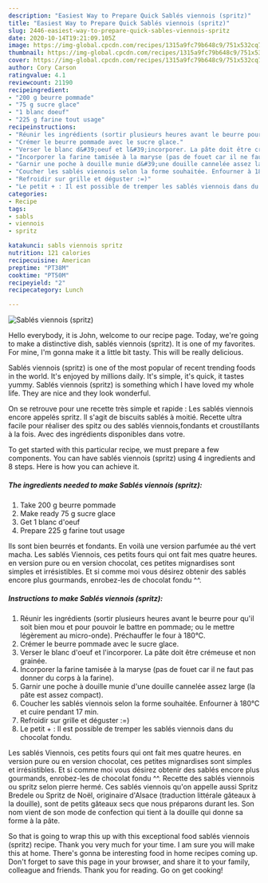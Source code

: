 ```yaml
---
description: "Easiest Way to Prepare Quick Sablés viennois (spritz)"
title: "Easiest Way to Prepare Quick Sablés viennois (spritz)"
slug: 2446-easiest-way-to-prepare-quick-sables-viennois-spritz
date: 2020-10-14T19:21:09.105Z
image: https://img-global.cpcdn.com/recipes/1315a9fc79b648c9/751x532cq70/sables-viennois-spritz-photo-principale-de-la-recette.jpg
thumbnail: https://img-global.cpcdn.com/recipes/1315a9fc79b648c9/751x532cq70/sables-viennois-spritz-photo-principale-de-la-recette.jpg
cover: https://img-global.cpcdn.com/recipes/1315a9fc79b648c9/751x532cq70/sables-viennois-spritz-photo-principale-de-la-recette.jpg
author: Cory Carson
ratingvalue: 4.1
reviewcount: 21190
recipeingredient:
- "200 g beurre pommade"
- "75 g sucre glace"
- "1 blanc doeuf"
- "225 g farine tout usage"
recipeinstructions:
- "Réunir les ingrédients (sortir plusieurs heures avant le beurre pour qu&#39;il soit bien mou et pour pouvoir le battre en pommade; ou le mettre légèrement au micro-onde). Préchauffer le four à 180°C."
- "Crémer le beurre pommade avec le sucre glace."
- "Verser le blanc d&#39;oeuf et l&#39;incorporer. La pâte doit être crémeuse et non grainée."
- "Incorporer la farine tamisée à la maryse (pas de fouet car il ne faut pas donner du corps à la farine)."
- "Garnir une poche à douille munie d&#39;une douille cannelée assez large (la pâte est assez compact)."
- "Coucher les sablés viennois selon la forme souhaitée. Enfourner à 180°C et cuire pendant 17 min."
- "Refroidir sur grille et déguster :=)"
- "Le petit + : Il est possible de tremper les sablés viennois dans du chocolat fondu."
categories:
- Recipe
tags:
- sabls
- viennois
- spritz

katakunci: sabls viennois spritz 
nutrition: 121 calories
recipecuisine: American
preptime: "PT38M"
cooktime: "PT50M"
recipeyield: "2"
recipecategory: Lunch

---
```



![Sablés viennois (spritz)](https://img-global.cpcdn.com/recipes/1315a9fc79b648c9/751x532cq70/sables-viennois-spritz-photo-principale-de-la-recette.jpg)

Hello everybody, it is John, welcome to our recipe page. Today, we're going to make a distinctive dish, sablés viennois (spritz). It is one of my favorites. For mine, I'm gonna make it a little bit tasty. This will be really delicious.

Sablés viennois (spritz) is one of the most popular of recent trending foods in the world. It's enjoyed by millions daily. It's simple, it's quick, it tastes yummy. Sablés viennois (spritz) is something which I have loved my whole life. They are nice and they look wonderful.

On se retrouve pour une recette très simple et rapide : Les sablés viennois encore appelés spritz. Il s&#39;agit de biscuits sablés à moitié. Recette ultra facile pour réaliser des spitz ou des sablés viennois,fondants et croustillants à la fois. Avec des ingrédients disponibles dans votre.


To get started with this particular recipe, we must prepare a few components. You can have sablés viennois (spritz) using 4 ingredients and 8 steps. Here is how you can achieve it.

<!--inarticleads1-->

##### The ingredients needed to make Sablés viennois (spritz):

1. Take 200 g beurre pommade
1. Make ready 75 g sucre glace
1. Get 1 blanc d&#39;oeuf
1. Prepare 225 g farine tout usage


Ils sont bien beurrés et fondants. En voilà une version parfumée au thé vert macha. Les sablés Viennois, ces petits fours qui ont fait mes quatre heures. en version pure ou en version chocolat, ces petites mignardises sont simples et irrésistibles. Et si comme moi vous désirez obtenir des sablés encore plus gourmands, enrobez-les de chocolat fondu ^^. 

<!--inarticleads2-->

##### Instructions to make Sablés viennois (spritz):

1. Réunir les ingrédients (sortir plusieurs heures avant le beurre pour qu&#39;il soit bien mou et pour pouvoir le battre en pommade; ou le mettre légèrement au micro-onde). Préchauffer le four à 180°C.
1. Crémer le beurre pommade avec le sucre glace.
1. Verser le blanc d&#39;oeuf et l&#39;incorporer. La pâte doit être crémeuse et non grainée.
1. Incorporer la farine tamisée à la maryse (pas de fouet car il ne faut pas donner du corps à la farine).
1. Garnir une poche à douille munie d&#39;une douille cannelée assez large (la pâte est assez compact).
1. Coucher les sablés viennois selon la forme souhaitée. Enfourner à 180°C et cuire pendant 17 min.
1. Refroidir sur grille et déguster :=)
1. Le petit + : Il est possible de tremper les sablés viennois dans du chocolat fondu.


Les sablés Viennois, ces petits fours qui ont fait mes quatre heures. en version pure ou en version chocolat, ces petites mignardises sont simples et irrésistibles. Et si comme moi vous désirez obtenir des sablés encore plus gourmands, enrobez-les de chocolat fondu ^^. Recette des sablés viennois ou spritz selon pierre hermé. Ces sablés viennois qu&#39;on appelle aussi Spritz Bredele ou Spritz de Noël, originaire d&#39;Alsace (traduction littérale gâteaux à la douille), sont de petits gâteaux secs que nous préparons durant les. Son nom vient de son mode de confection qui tient à la douille qui donne sa forme à la pâte. 

So that is going to wrap this up with this exceptional food sablés viennois (spritz) recipe. Thank you very much for your time. I am sure you will make this at home. There's gonna be interesting food in home recipes coming up. Don't forget to save this page in your browser, and share it to your family, colleague and friends. Thank you for reading. Go on get cooking!
